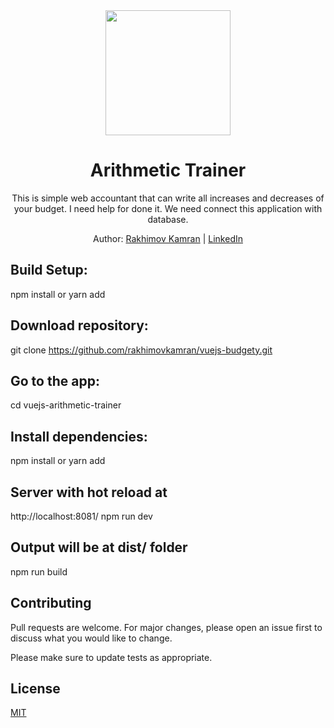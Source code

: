 <div align="center">
  <img width="200" height="200" src="https://vuejs.org/images/logo.png">
  <h1>Arithmetic Trainer</h1>
  <p>
    This is simple web accountant that can write all increases and decreases of your budget.
    I need help for done it. We need connect this application with database.
  </p>
  <p>Author: <a href="https://github.com/rakhimovkamran" target="_blank">Rakhimov Kamran</a> | <a href="https://linkedin/in/rakhimovkamran" target="_blank">LinkedIn</a></p>
</div>


## Build Setup:
npm install or yarn add

## Download repository:
git clone https://github.com/rakhimovkamran/vuejs-budgety.git

## Go to the app:
cd vuejs-arithmetic-trainer

## Install dependencies:
npm install or yarn add

## Server with hot reload at 
http://localhost:8081/
npm run dev

## Output will be at dist/ folder
npm run build

## Contributing
Pull requests are welcome. For major changes, please open an issue first to discuss what you would like to change.

Please make sure to update tests as appropriate.

## License
[MIT](https://choosealicense.com/licenses/mit/)
